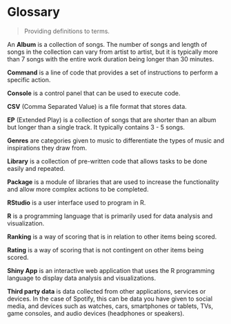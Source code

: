 # Glossary
<a name="glossary"> </a>

> Providing definitions to terms. 

 An __Album__ is a collection of songs. The number of songs and length of songs in the collection can vary from artist to artist, but it is typically more than 7 songs with the entire work duration being longer than 30 minutes. 

__Command__ is a line of code that provides a set of instructions to perform a specific action. 

__Console__ is a control panel that can be used to execute code. 

__CSV__ (Comma Separated Value) is a file format that stores data. 

__EP__ (Extended Play) is a collection of songs that are shorter than an album but longer than a single track. It typically contains 3 - 5 songs. 

__Genres__ are categories given to music to differentiate the types of music and inspirations they draw from. 

__Library__ is a collection of pre-written code that allows tasks to be done easily and repeated. 

__Package__ is a module of libraries that are used to increase the functionality and allow more complex actions to be completed. 

__RStudio__ is a user interface used to program in R. 

__R__ is a programming language that is primarily used for data analysis and visualization. 

__Ranking__ is a way of scoring that is in relation to other items being scored. 

__Rating__ is a way of scoring that is not contingent on other items being scored. 

__Shiny App__ is an interactive web application that uses the R programming language to display data analysis and visualizations.  

__Third party data__ is data collected from other applications, services or devices. In the case of Spotify, this can be data you have given to social media, and devices such as watches, cars, smartphones or tablets, TVs, game consoles, and audio devices (headphones or speakers). 


